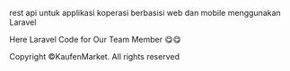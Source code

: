 rest api untuk applikasi koperasi berbasisi web dan mobile menggunakan Laravel

Here Laravel Code for Our Team Member 😋😋

Copyright ©KaufenMarket. All rights reserved
